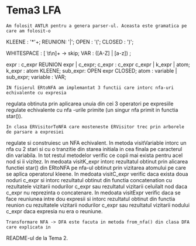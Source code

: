 # Tema3 LFA

    Am folosit ANTLR pentru a genera parser-ul. Aceasta este gramatica pe care am folosit-o
KLEENE : '*'+;
REUNION: '|';
OPEN : '(';
CLOSED : ')';

WHITESPACE : [ \t\n]+ -> skip;
VAR : ([A-Z] | [a-z]) ;

expr : c_expr REUNION expr | c_expr;
c_expr : c_expr c_expr | k_expr | atom;
k_expr : atom KLEENE;
sub_expr: OPEN expr CLOSED;
atom : variable | sub_expr;
variable : VAR;

    IN fisierul ERtoNFA am implemantat 3 functii care intorc nfa-uri echivalente cu expresia
regulata obtinuta prin aplicarea unuia din cei 3 operatori pe expresiile regulate echivalente cu nfa
-urile primite (un singur nfa primit in functia star()).

    In clasa ERVisitorToNFA care mosteneste ERVisitor trec prin arborele de parsare a expresiei
regulate si construiesc un NFA echivalent.
    In metoda visitVariable intorc un nfa cu 2 stari si cu o tranzitie din starea initiala in cea
finala pe caracterul din variabila.
    In tot restul metodelor verific ce copii mai exista pentru acel nod si ii vizitez.
    In medoata visitK_expr intorc rezultatul obtinut prin alicarea functiei star() din ERtoNFA pe
nfa-ul obtinut prin vizitarea atomului pe care se aplica operatorul kleene.
    In medoata visitC_expr verific daca exista doua noduri c_expr si intorc rezultatul obtinut din
functia concatenation cu rezultatele vizitarii nodurilor c_expr sau rezultatul vizitarii celuilalt
nod daca c_expr nu reprezinta o concatenare.
    In medoata visitExpr verific daca se face reuniunea intre dou expresii si intorc rezultatul
obtinut din functia reunion cu rezultatele vizitarii nodurilor c_expr sau rezultatul vizitarii
nodului c_expr daca expresia nu era o reuniune.

    Transformare NFA -> DFA este facuta in metoda from_nfa() din clasa DFA care explicata in
README-ul de la Tema 2.

